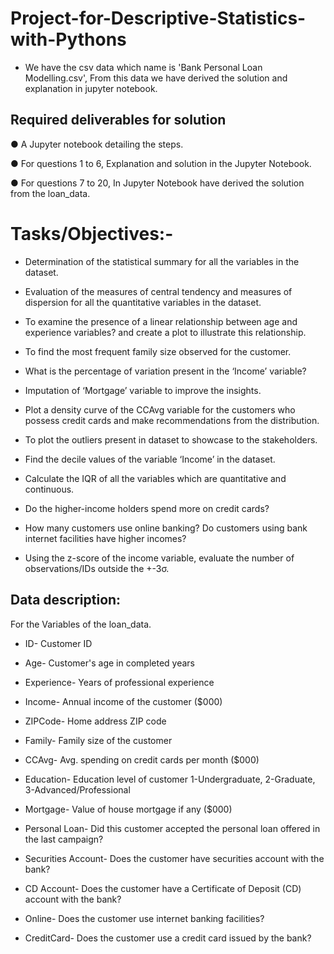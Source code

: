# Project-for-Descriptive-Statistics-with-Pythons

- We have the csv data which name is 'Bank Personal Loan Modelling.csv', From this data we have derived the solution and explanation in jupyter notebook.

## Required deliverables for solution

● A Jupyter notebook detailing the steps.

● For questions 1 to 6, Explanation and solution in the Jupyter Notebook.

● For questions 7 to 20, In Jupyter Notebook have derived the solution from the loan_data.

# Tasks/Objectives:-
- Determination of the statistical summary for all the variables in the dataset.

- Evaluation of the measures of central tendency and measures of dispersion for all the quantitative variables in the dataset.

- To examine the presence of a linear relationship between age and experience variables? and create a plot to illustrate this relationship.

- To find the most frequent family size observed for the customer.

- What is the percentage of variation present in the ‘Income’ variable?

- Imputation of ‘Mortgage’ variable to improve the insights.

- Plot a density curve of the CCAvg variable for the customers who possess credit cards and make recommendations from the distribution.

- To plot the outliers present in dataset to showcase to the stakeholders.

- Find the decile values of the variable ‘Income’ in the dataset.

- Calculate the IQR of all the variables which are quantitative and continuous.

- Do the higher-income holders spend more on credit cards?

- How many customers use online banking? Do customers using bank internet facilities have higher incomes?

- Using the z-score of the income variable, evaluate the number of observations/IDs outside the +-3σ.

## Data description:
For the Variables of the loan_data.
- ID- Customer ID

- Age- Customer's age in completed years

- Experience- Years of professional experience

- Income- Annual income of the customer ($000)

- ZIPCode- Home address ZIP code

- Family- Family size of the customer

- CCAvg- Avg. spending on credit cards per month ($000)

- Education- Education level of customer 1-Undergraduate, 2-Graduate, 3-Advanced/Professional

- Mortgage- Value of house mortgage if any ($000)

- Personal Loan- Did this customer accepted the personal loan offered in the last campaign?

- Securities Account- Does the customer have securities account with the bank?

- CD Account- Does the customer have a Certificate of Deposit (CD) account with the bank?

- Online- Does the customer use internet banking facilities?

- CreditCard- Does the customer use a credit card issued by the bank?
